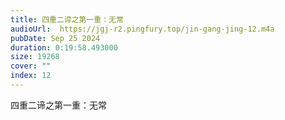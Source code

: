 ```yaml
---
title: 四重二谛之第一重：无常
audioUrl:  https://jgj-r2.pingfury.top/jin-gang-jing-12.m4a
pubDate: Sep 25 2024
duration: 0:19:58.493000
size: 19268
cover: ""
index: 12
---
```

四重二谛之第一重：无常